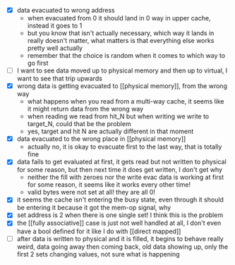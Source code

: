 - [x] data evacuated to wrong address
	- when evacuated from 0 it should land in 0 way in upper cache, instead it goes to 1
	- but you know that isn't actually necessary, which way it lands in really doesn't matter, what matters is that everything else works pretty well actually
	- remember that the choice is random when it comes to which way to go first
- [ ] I want to see data moved up to physical memory and then up to virtual, I want to see that trip upwards
- [x] wrong data is getting evacuated to [[physical memory]], from the wrong way
	- what happens when you read from a multi-way cache, it seems like it might return data from the wrong way
	- when reading we read from hit_N but when writing we write to target_N, could that be the problem
	- yes, target and hit N are actually different in that moment
- [x] data evacuated to the wrong place in [[physical memory]]
	- actually no, it is okay to evacuate first to the last way, that is totally fine
- [x] data fails to get evaluated at first, it gets read but not written to physical for some reason, but then next time it does get written, I don't get why
	- neither the fill with zeroes nor the write evac data is working at first for some reason, it seems like it works every other time!
	- valid bytes were not set at all! they are all 0!
- [x] it seems the cache isn't entering the busy state, even through it should be entering it because it got the mem-op signal, why
- [x] set address is 2 when there is one single set! I think this is the problem
- [x] the [[fully associative]] case is just not well handled at all, I don't even have a bool defined for it like I do with [[direct mapped]]
- [ ] after data is written to physical and it is filled, it begins to behave really weird, data going away then coming back, old data showing up, only the first 2 sets changing values, not sure what is happening